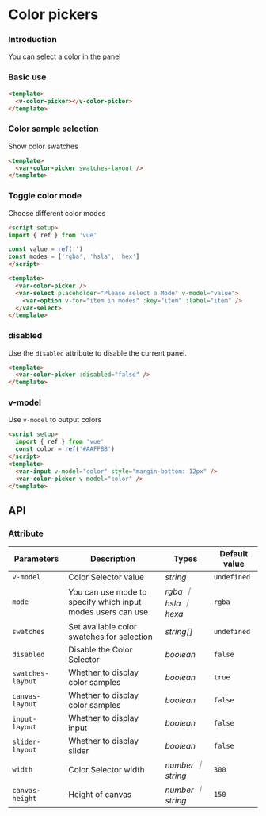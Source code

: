 # Color pickers

### Introduction

You can select a color in the panel

### Basic use

```html
<template>
  <v-color-picker></v-color-picker>
</template>
```
### Color sample selection

Show color swatches

```html
<template>
  <var-color-picker swatches-layout />
</template>
```

### Toggle color mode

Choose different color modes

```html
<script setup>
import { ref } from 'vue'

const value = ref('')
const modes = ['rgba', 'hsla', 'hex']
</script>

<template>
  <var-color-picker />
  <var-select placeholder="Please select a Mode" v-model="value">
    <var-option v-for="item in modes" :key="item" :label="item" />
  </var-select>
</template>
```

### disabled

Use the `disabled` attribute to disable the current panel.

```html
<template>
  <var-color-picker :disabled="false" />
</template>
```

### v-model

Use `v-model` to output colors

```html
<script setup>
  import { ref } from 'vue'
  const color = ref('#AAFFBB')
</script>
<template>
  <var-input v-model="color" style="margin-bottom: 12px" />
  <var-color-picker v-model="color" />
</template>
```



## API

### Attribute

| Parameters        | Description                                                 | Types                  | Default value |
| ----------------- | ----------------------------------------------------------- | ---------------------- | ------------- |
| `v-model`         | Color Selector value                                        | _string_               | `undefined`   |
| `mode`            | You can use mode to specify which input modes users can use | _rgba ｜ hsla ｜ hexa_ | `rgba`        |
| `swatches`        | Set available color swatches for selection                  | _string[]_             | `undefined`   |
| `disabled`        | Disable the Color Selector                                  | _boolean_              | `false`       |
| `swatches-layout` | Whether to display color samples                            | _boolean_              | `true`        |
| `canvas-layout`   | Whether to display color samples                            | _boolean_              | `false`       |
| `input-layout`    | Whether to display input                                    | _boolean_              | `false`       |
| `slider-layout`   | Whether to display slider                                   | _boolean_              | `false`       |
| `width`           | Color Selector width                                        | _number ｜ string_     | `300`         |
| `canvas-height`   | Height of canvas                                            | _number ｜ string_     | `150`         |
